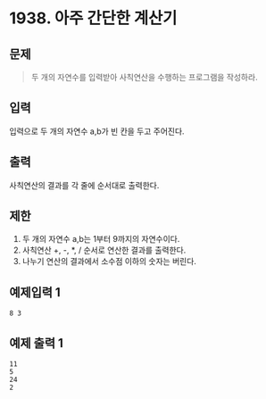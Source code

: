 # 1938. 아주 간단한 계산기
## 문제
> 두 개의 자연수를 입력받아 사칙연산을 수행하는 프로그램을 작성하라.
## 입력
입력으로 두 개의 자연수 a,b가 빈 칸을 두고 주어진다.
## 출력
사칙연산의 결과를 각 줄에 순서대로 출력한다.
## 제한
1. 두 개의 자연수 a,b는 1부터 9까지의 자연수이다.
2. 사칙연산 +, -, *, / 순서로 연산한 결과를 출력한다.
3. 나누기 연산의 결과에서 소수점 이하의 숫자는 버린다.
## 예제입력 1
```
8 3
```
## 예제 출력 1
```
11
5
24
2
```